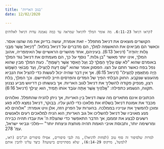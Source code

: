 ```yaml
---
title: 'בגוב האריות'
date: 12/02/2020

---
```


`קראו דניאל 6:11-23. מה אומר המלך לדניאל שמראה עד כמה נאמנה עדות דניאל לאלוהים?`

הקושרים מוצאים את דניאל מתפלל - זאת אומרת, עושה בדיוק את מה שהצו אוסר. וכאשר הם מביאים את ההאשמה למלך, הם מדברים על דניאל בזלזול: "דָּנִיֵּאל אֲשֶׁר מִבְּנֵי גָּלוּת יְהוּדָה" (דניאל 6:13). בעיניהם, אחד מהשרים הראשיים של האימפריה, אהוב המלך, אינו יותר מאשר "בן גלות." נוסף על כך, הם מעמתים את דניאל נגד המלך באומרם שהוא "לֹא שָׂם עָלֶיךָ הַמֶּלֶךְ לֵב וְעַל הָאִסָּר אֲשֶׁר רָשַׁמְתָּ". כעת המלך מבין שהוא נפל בפח כאשר חתם על הצו. הפסוק אומר שהוא "שָׂם דַּעַת לְהַצִּילוֹ, וְעַד מְבוֹאֵי הַשֶּׁמֶשׁ הָיָה מִתְאַמֵּץ לְהַצִּילוֹ" (דניאל 6:15). אך אין דבר שהיה יכול לעשות כדי להציל את הנביא מהעונש שנקבע. החוק הבלתי הפיך של המדים והפרסים חייב להתיישם. וכך המלך, בלת רצון, מנפיק פקודה להשליך את דניאל לגוב האריות. אך בעשותו כן דריווש מביע נצנוץ תקווה, הנשמע כתפילה: "אֱלֹהֶיךָ אֲשֶׁר אַתָּה עוֹבֵד אוֹתוֹ תָּמִיד, הוּא יַצִּילֶךָ (דניאל 6:16).

הכתובים אינם מתארים מה עשה דניאל בין האריות, אך ניתן להניח שהתפלל. ואלוהים מכבד את אמונת דניאל בשלחו את מלאכו כדי להגן עליו. בבוקר, דניאל נמצא ללא פגע ומוכן להמשיך את ענייניו בממלכה. בהערות על הפרק הזה, אלן וויט אומרת: "אלוהים לא מנע מאויביו של דניאל להשליכו אל גוב האריות; הוא הניח למלאכים רעים ולאנשים רשעים לבצע את זממם; אך הדבר התאפשר כדי שהצלת ה' את עבדו תהיה כבירה ומרשימה יותר, ותבוסת אויבי האמת תהיה מוחצת וניצחת יותר" —מלכי ונביאי ישראל, עמ' 278. 

`למרות שלסיפור זה סוף טוב (לפחות לדניאל), מה לגבי סיפורים, אפילו סיפורים תנ"כים (ראו, למשל, מרקוס 6:14-29), שלא מסתיימים בישועה? כיצד עלינו להבין אותם?`
